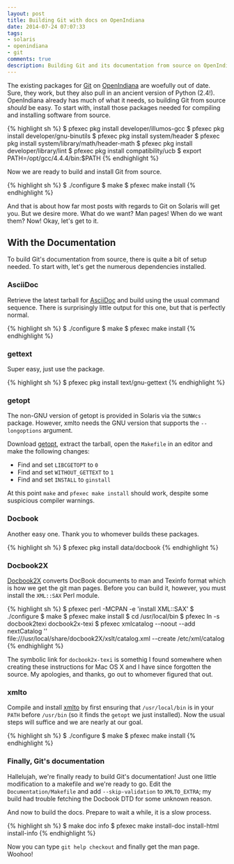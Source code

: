 ```yaml
---
layout: post
title: Building Git with docs on OpenIndiana
date: 2014-07-24 07:07:33
tags:
- solaris
- openindiana
- git
comments: true
description: Building Git and its documentation from source on OpenIndiana.
---
```


The existing packages for [Git](http://git-scm.com) on [OpenIndiana](http://openindiana.org) are woefully out of date. Sure, they work, but they also pull in an ancient version of Python (2.4!). OpenIndiana already has much of what it needs, so building Git from source _should_ be easy. To start with, install those packages needed for compiling and installing software from source.

{% highlight sh %}
$ pfexec pkg install developer/illumos-gcc
$ pfexec pkg install developer/gnu-binutils
$ pfexec pkg install system/header
$ pfexec pkg install system/library/math/header-math
$ pfexec pkg install developer/library/lint
$ pfexec pkg install compatibility/ucb
$ export PATH=/opt/gcc/4.4.4/bin:$PATH
{% endhighlight %}

Now we are ready to build and install Git from source.

{% highlight sh %}
$ ./configure
$ make
$ pfexec make install
{% endhighlight %}

And that is about how far most posts with regards to Git on Solaris will get you. But we desire more. What do we want? Man pages! When do we want them? Now! Okay, let's get to it.

## With the Documentation

To build Git's documentation from source, there is quite a bit of setup needed. To start with, let's get the numerous dependencies installed.

### AsciiDoc

Retrieve the latest tarball for [AsciiDoc](http://sourceforge.net/projects/asciidoc/) and build using the usual command sequence. There is surprisingly little output for this one, but that is perfectly normal.

{% highlight sh %}
$ ./configure
$ make
$ pfexec make install
{% endhighlight %}

### gettext

Super easy, just use the package.

{% highlight sh %}
$ pfexec pkg install text/gnu-gettext
{% endhighlight %}

### getopt

The non-GNU version of getopt is provided in Solaris via the `SUNWcs` package. However, xmlto needs the GNU version that supports the `--longoptions` argument.

Download [getopt](http://software.frodo.looijaard.name/getopt/download.php), extract the tarball, open the `Makefile` in an editor and make the following changes:

* Find and set `LIBCGETOPT` to `0`
* Find and set `WITHOUT_GETTEXT` to `1`
* Find and set `INSTALL` to `ginstall`

At this point `make` and `pfexec make install` should work, despite some suspicious compiler warnings.

### Docbook

Another easy one. Thank you to whomever builds these packages.

{% highlight sh %}
$ pfexec pkg install data/docbook
{% endhighlight %}

### Docbook2X

[Docbook2X](http://sourceforge.net/projects/docbook2x/) converts DocBook documents to man and Texinfo format which is how we get the git man pages. Before you can build it, however, you must install the `XML::SAX` Perl module.

{% highlight sh %}
$ pfexec perl -MCPAN -e 'install XML::SAX'
$ ./configure
$ make
$ pfexec make install
$ cd /usr/local/bin
$ pfexec ln -s docbook2texi docbook2x-texi
$ pfexec xmlcatalog --noout --add nextCatalog '' \
    file:///usr/local/share/docbook2X/xslt/catalog.xml --create /etc/xml/catalog
{% endhighlight %}

The symbolic link for `docbook2x-texi` is somethig I found somewhere when creating these instructions for Mac OS X and I have since forgotten the source. My apologies, and thanks, go out to whomever figured that out.

### xmlto

Compile and install [xmlto](https://fedorahosted.org/releases/x/m/xmlto/) by first ensuring that `/usr/local/bin` is in your `PATH` before `/usr/bin` (so it finds the `getopt` we just installed). Now the usual steps will suffice and we are nearly at our goal.

{% highlight sh %}
$ ./configure
$ make
$ pfexec make install
{% endhighlight %}

### Finally, Git's documentation

Hallelujah, we're finally ready to build Git's documentation! Just one little modification to a makefile and we're ready to go. Edit the `Documentation/Makefile` and add `--skip-validation` to `XMLTO_EXTRA`; my build had trouble fetching the Docbook DTD for some unknown reason.

And now to build the docs. Prepare to wait a while, it is a slow process.

{% highlight sh %}
$ make doc info
$ pfexec make install-doc install-html install-info
{% endhighlight %}

Now you can type `git help checkout` and finally get the man page. Woohoo!
